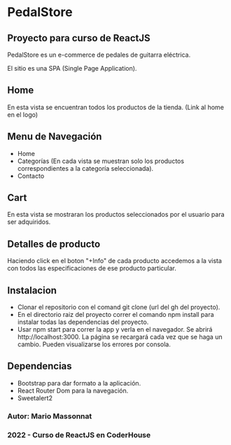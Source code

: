 # PedalStore
## Proyecto para curso de ReactJS
PedalStore es un e-commerce de pedales de guitarra eléctrica.

El sitio es una SPA (Single Page Application).

## Home
En esta vista se encuentran todos los productos de la tienda. (Link al home en el logo)

## Menu de Navegación
- Home
- Categorías (En cada vista se muestran solo los productos correspondientes a la categoría seleccionada).
- Contacto

## Cart
En esta vista se mostraran los productos seleccionados por el usuario para ser adquiridos.

## Detalles de producto
Haciendo click en el boton "+Info" de cada producto accedemos a la vista con todos las especificaciones de ese producto particular.

## Instalacion
- Clonar el repositorio con el comand git clone (url del gh del proyecto).
- En el directorio raiz del proyecto correr el comando npm install para instalar todas las dependencias del proyecto.
- Usar npm start para correr la app y verla en el navegador. Se abrirá http://localhost:3000. La página se recargará cada vez que se haga un cambio. Pueden visualizarse los errores por consola.

## Dependencias
- Bootstrap para dar formato a la aplicación.
- React Router Dom para la navegación.
- Sweetalert2 

### Autor: Mario Massonnat 

### 2022 - Curso de ReactJS en CoderHouse

